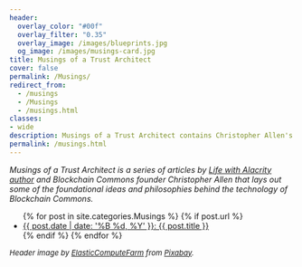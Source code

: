 ```yaml
---
header:
  overlay_color: "#00f"
  overlay_filter: "0.35"
  overlay_image: /images/blueprints.jpg
  og_image: /images/musings-card.jpg
title: Musings of a Trust Architect
cover: false
permalink: /Musings/
redirect_from:
  - /musings
  - /Musings
  - /musings.html
classes:
- wide
description: Musings of a Trust Architect contains Christopher Allen's foundational ideas and philosophies behind the technology of Blockchain Commons.
permalink: /musings.html
---
```


_Musings of a Trust Architect is a series of articles by [Life with Alacrity author](http://www.lifewithalacrity.com/) and Blockchain Commons founder Christopher Allen that lays out some of the foundational ideas and philosophies behind the technology of Blockchain Commons._

<ul>
  {% for post in site.categories.Musings %}
    {% if post.url %}
        <li><a href="{{ post.url }}">{{ post.date | date: '%B %d, %Y' }}: {{ post.title }}</a></li>
    {% endif %}
  {% endfor %}
</ul>

<font size="-1">_Header image by <a href="https://pixabay.com/users/elasticcomputefarm-1865639/?utm_source=link-attribution&amp;utm_medium=referral&amp;utm_campaign=image&amp;utm_content=1474454">ElasticComputeFarm</a> from <a href="https://pixabay.com//?utm_source=link-attribution&amp;utm_medium=referral&amp;utm_campaign=image&amp;utm_content=1474454">Pixabay</a>._</font>
